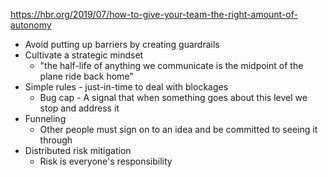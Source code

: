 https://hbr.org/2019/07/how-to-give-your-team-the-right-amount-of-autonomy

* Avoid putting up barriers by creating guardrails
* Cultivate a strategic mindset
	* "the half-life of anything we communicate is the midpoint of the plane ride back home"
* Simple rules - just-in-time to deal with blockages
	* Bug cap - A signal that when something goes about this level we stop and address it
* Funneling
	* Other people must sign on to an idea and be committed to seeing it through
* Distributed risk mitigation
	* Risk is everyone's responsibility
